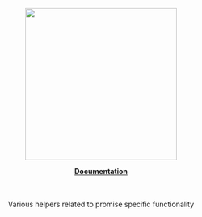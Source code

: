 <p align="center"><a href="https://corets.github.io"><img src="https://corets.github.io/public/logo-github-readme.svg" width="300"/></a></p>

<p align="center"><b><a href="https://corets.github.io/promise-helpers">Documentation</a></b><br/><br/><br/></p>

<p align="center">Various helpers related to promise specific functionality</p>

